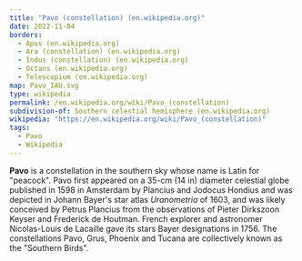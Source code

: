```yaml
---
title: "Pavo (constellation) (en.wikipedia.org)"
date: 2022-11-04
borders:
  - Apus (en.wikipedia.org)
  - Ara (constellation) (en.wikipedia.org)
  - Indus (constellation) (en.wikipedia.org)
  - Octans (en.wikipedia.org)
  - Telescopium (en.wikipedia.org)
map: Pavo_IAU.svg
type: wikipedia
permalink: /en.wikipedia.org/wiki/Pavo_(constellation)
subdivision-of: Southern celestial hemisphere (en.wikipedia.org)
wikipedia: "https://en.wikipedia.org/wiki/Pavo_(constellation)"
tags:
  - Pavo
  - Wikipedia
---
```

**Pavo** is a constellation in the southern sky whose name is Latin for "peacock". Pavo first appeared on a 35-cm (14 in) diameter celestial globe published in 1598 in Amsterdam by Plancius and Jodocus Hondius and was depicted in Johann Bayer's star atlas *Uranometria* of 1603, and was likely conceived by Petrus Plancius from the observations of Pieter Dirkszoon Keyser and Frederick de Houtman. French explorer and astronomer Nicolas-Louis de Lacaille gave its stars Bayer designations in 1756. The constellations Pavo, Grus, Phoenix and Tucana are collectively known as the "Southern Birds".